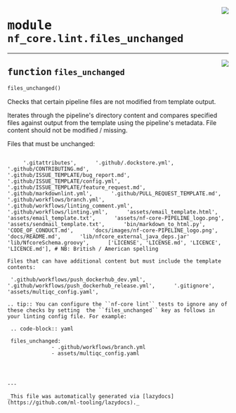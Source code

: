 <!-- markdownlint-disable -->

<a href="../../../../../../tools/nf_core/lint/files_unchanged.py#L0"><img align="right" style="float:right;" src="https://img.shields.io/badge/-source-cccccc?style=flat-square"></a>

# <kbd>module</kbd> `nf_core.lint.files_unchanged`

---

<a href="../../../../../../tools/nf_core/lint/files_unchanged.py#L12"><img align="right" style="float:right;" src="https://img.shields.io/badge/-source-cccccc?style=flat-square"></a>

## <kbd>function</kbd> `files_unchanged`

```python
files_unchanged()
```

Checks that certain pipeline files are not modified from template output.

Iterates through the pipeline's directory content and compares specified files against output from the template using the pipeline's metadata. File content should not be modified / missing.

Files that must be unchanged:

```

     '.gitattributes',      '.github/.dockstore.yml',      '.github/CONTRIBUTING.md',      '.github/ISSUE_TEMPLATE/bug_report.md',      '.github/ISSUE_TEMPLATE/config.yml',      '.github/ISSUE_TEMPLATE/feature_request.md',      '.github/markdownlint.yml',      '.github/PULL_REQUEST_TEMPLATE.md',      '.github/workflows/branch.yml',      '.github/workflows/linting_comment.yml',      '.github/workflows/linting.yml',      'assets/email_template.html',      'assets/email_template.txt',      'assets/nf-core-PIPELINE_logo.png',      'assets/sendmail_template.txt',      'bin/markdown_to_html.py',      'CODE_OF_CONDUCT.md',      'docs/images/nf-core-PIPELINE_logo.png',      'docs/README.md',      'lib/nfcore_external_java_deps.jar'      'lib/NfcoreSchema.groovy',      ['LICENSE', 'LICENSE.md', 'LICENCE', 'LICENCE.md'], # NB: British / American spelling

Files that can have additional content but must include the template contents:
```

     '.github/workflows/push_dockerhub_dev.yml',      '.github/workflows/push_dockerhub_release.yml',      '.gitignore',      'assets/multiqc_config.yaml',

```
.. tip:: You can configure the ``nf-core lint`` tests to ignore any of these checks by setting  the ``files_unchanged`` key as follows in your linting config file. For example:

 .. code-block:: yaml

 files_unchanged:
              - .github/workflows/branch.yml
              - assets/multiqc_config.yaml




---

_This file was automatically generated via [lazydocs](https://github.com/ml-tooling/lazydocs)._
```
